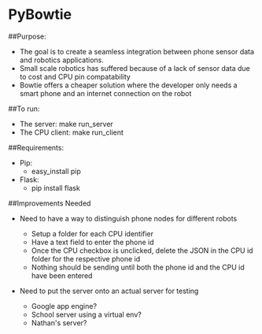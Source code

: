 PyBowtie
========

##Purpose:
* The goal is to create a seamless integration between phone sensor data and robotics applications. 
* Small scale robotics has suffered because of a lack of sensor data due to cost and CPU pin compatability
* Bowtie offers a cheaper solution where the developer only needs a smart phone and an internet connection on the robot

##To run:
* The server: make run_server
* The CPU client: make run_client

##Requirements:
* Pip:
	* easy_install pip
* Flask:
	* pip install flask

##Improvements Needed
* Need to have a way to distinguish phone nodes for different robots
	* Setup a folder for each CPU identifier
	* Have a text field to enter the phone id
	* Once the CPU checkbox is unclicked, delete the JSON in the CPU id folder for the respective phone id
	* Nothing should be sending until both the phone id and the CPU id have been entered

* Need to put the server onto an actual server for testing
	* Google app engine?
	* School server using a virtual env?
	* Nathan's server?
